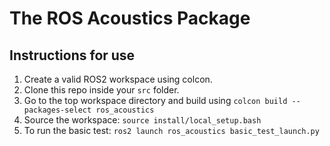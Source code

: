 # The ROS Acoustics Package

## Instructions for use

1. Create a valid ROS2 workspace using colcon.
2. Clone this repo inside your `src` folder.
3. Go to the top workspace directory and build using `colcon build --packages-select ros_acoustics`
4. Source the workspace: `source install/local_setup.bash`
5. To run the basic test: `ros2 launch ros_acoustics basic_test_launch.py`  